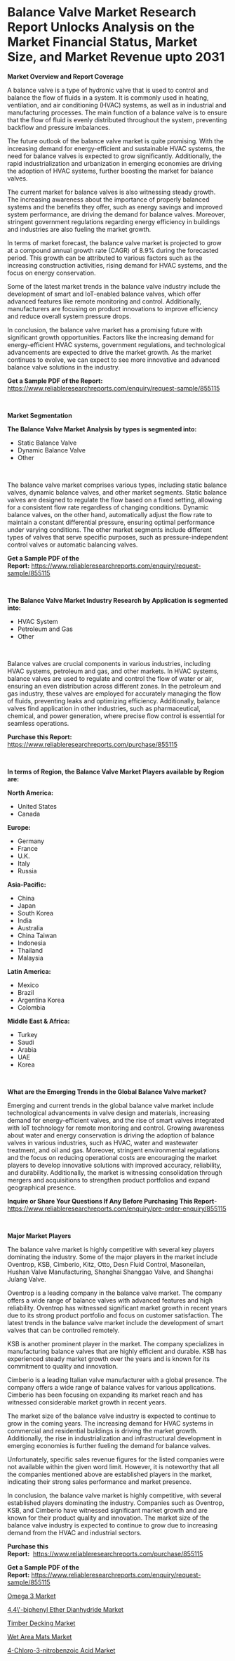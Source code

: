 <p><h1>Balance Valve Market Research Report Unlocks Analysis on the Market Financial Status, Market Size, and Market Revenue upto 2031</h1></p><p><strong>Market Overview and Report Coverage</strong></p>
<p><p>A balance valve is a type of hydronic valve that is used to control and balance the flow of fluids in a system. It is commonly used in heating, ventilation, and air conditioning (HVAC) systems, as well as in industrial and manufacturing processes. The main function of a balance valve is to ensure that the flow of fluid is evenly distributed throughout the system, preventing backflow and pressure imbalances.</p><p>The future outlook of the balance valve market is quite promising. With the increasing demand for energy-efficient and sustainable HVAC systems, the need for balance valves is expected to grow significantly. Additionally, the rapid industrialization and urbanization in emerging economies are driving the adoption of HVAC systems, further boosting the market for balance valves.</p><p>The current market for balance valves is also witnessing steady growth. The increasing awareness about the importance of properly balanced systems and the benefits they offer, such as energy savings and improved system performance, are driving the demand for balance valves. Moreover, stringent government regulations regarding energy efficiency in buildings and industries are also fueling the market growth.</p><p>In terms of market forecast, the balance valve market is projected to grow at a compound annual growth rate (CAGR) of 8.9% during the forecasted period. This growth can be attributed to various factors such as the increasing construction activities, rising demand for HVAC systems, and the focus on energy conservation.</p><p>Some of the latest market trends in the balance valve industry include the development of smart and IoT-enabled balance valves, which offer advanced features like remote monitoring and control. Additionally, manufacturers are focusing on product innovations to improve efficiency and reduce overall system pressure drops.</p><p>In conclusion, the balance valve market has a promising future with significant growth opportunities. Factors like the increasing demand for energy-efficient HVAC systems, government regulations, and technological advancements are expected to drive the market growth. As the market continues to evolve, we can expect to see more innovative and advanced balance valve solutions in the industry.</p></p>
<p><strong>Get a Sample PDF of the Report:</strong> <a href="https://www.reliableresearchreports.com/enquiry/request-sample/855115">https://www.reliableresearchreports.com/enquiry/request-sample/855115</a></p>
<p>&nbsp;</p>
<p><strong>Market Segmentation</strong></p>
<p><strong>The Balance Valve Market Analysis by types is segmented into:</strong></p>
<p><ul><li>Static Balance Valve</li><li>Dynamic Balance Valve</li><li>Other</li></ul></p>
<p>&nbsp;</p>
<p><p>The balance valve market comprises various types, including static balance valves, dynamic balance valves, and other market segments. Static balance valves are designed to regulate the flow based on a fixed setting, allowing for a consistent flow rate regardless of changing conditions. Dynamic balance valves, on the other hand, automatically adjust the flow rate to maintain a constant differential pressure, ensuring optimal performance under varying conditions. The other market segments include different types of valves that serve specific purposes, such as pressure-independent control valves or automatic balancing valves.</p></p>
<p><strong>Get a Sample PDF of the Report:</strong>&nbsp;<a href="https://www.reliableresearchreports.com/enquiry/request-sample/855115">https://www.reliableresearchreports.com/enquiry/request-sample/855115</a></p>
<p>&nbsp;</p>
<p><strong>The Balance Valve Market Industry Research by Application is segmented into:</strong></p>
<p><ul><li>HVAC System</li><li>Petroleum and Gas</li><li>Other</li></ul></p>
<p>&nbsp;</p>
<p><p>Balance valves are crucial components in various industries, including HVAC systems, petroleum and gas, and other markets. In HVAC systems, balance valves are used to regulate and control the flow of water or air, ensuring an even distribution across different zones. In the petroleum and gas industry, these valves are employed for accurately managing the flow of fluids, preventing leaks and optimizing efficiency. Additionally, balance valves find application in other industries, such as pharmaceutical, chemical, and power generation, where precise flow control is essential for seamless operations.</p></p>
<p><strong>Purchase this Report:</strong>&nbsp; <a href="https://www.reliableresearchreports.com/purchase/855115">https://www.reliableresearchreports.com/purchase/855115</a></p>
<p>&nbsp;</p>
<p><strong>In terms of Region, the Balance Valve Market Players available by Region are:</strong></p>
<p>
    <p> <strong> North America: </strong>
        <ul>
            <li>United States</li>
            <li>Canada</li>
        </ul>
        </p> 
    <p> <strong> Europe: </strong>
        <ul>
            <li>Germany</li>
            <li>France</li>
            <li>U.K.</li>
            <li>Italy</li>
            <li>Russia</li>
        </ul>
        </p> 
    <p> <strong> Asia-Pacific: </strong>
        <ul>
            <li>China</li>
            <li>Japan</li>
            <li>South Korea</li>
            <li>India</li>
            <li>Australia</li>
            <li>China Taiwan</li>
            <li>Indonesia</li>
            <li>Thailand</li>
            <li>Malaysia</li>
        </ul>
        </p> 
    <p> <strong> Latin America: </strong>
        <ul>
            <li>Mexico</li>
            <li>Brazil</li>
            <li>Argentina Korea</li>
            <li>Colombia</li>
        </ul>
        </p> 
    <p> <strong> Middle East & Africa: </strong>
        <ul>
            <li>Turkey</li>
            <li>Saudi</li>
            <li>Arabia</li>
            <li>UAE</li>
            <li>Korea</li>
        </ul>
    </p>
    </p>
<p>&nbsp;</p>
<p><strong>What are the Emerging Trends in the Global Balance Valve market?</strong></p>
<p><p>Emerging and current trends in the global balance valve market include technological advancements in valve design and materials, increasing demand for energy-efficient valves, and the rise of smart valves integrated with IoT technology for remote monitoring and control. Growing awareness about water and energy conservation is driving the adoption of balance valves in various industries, such as HVAC, water and wastewater treatment, and oil and gas. Moreover, stringent environmental regulations and the focus on reducing operational costs are encouraging the market players to develop innovative solutions with improved accuracy, reliability, and durability. Additionally, the market is witnessing consolidation through mergers and acquisitions to strengthen product portfolios and expand geographical presence.</p></p>
<p><strong>Inquire or Share Your Questions If Any Before Purchasing This Report</strong>- <a href="https://www.reliableresearchreports.com/enquiry/pre-order-enquiry/855115">https://www.reliableresearchreports.com/enquiry/pre-order-enquiry/855115</a></p>
<p>&nbsp;</p>
<p><strong>Major Market Players</strong></p>
<p><p>The balance valve market is highly competitive with several key players dominating the industry. Some of the major players in the market include Oventrop, KSB, Cimberio, Kitz, Otto, Desn Fluid Control, Masoneilan, Hushan Valve Manufacturing, Shanghai Shanggao Valve, and Shanghai Julang Valve.</p><p>Oventrop is a leading company in the balance valve market. The company offers a wide range of balance valves with advanced features and high reliability. Oventrop has witnessed significant market growth in recent years due to its strong product portfolio and focus on customer satisfaction. The latest trends in the balance valve market include the development of smart valves that can be controlled remotely.</p><p>KSB is another prominent player in the market. The company specializes in manufacturing balance valves that are highly efficient and durable. KSB has experienced steady market growth over the years and is known for its commitment to quality and innovation.</p><p>Cimberio is a leading Italian valve manufacturer with a global presence. The company offers a wide range of balance valves for various applications. Cimberio has been focusing on expanding its market reach and has witnessed considerable market growth in recent years.</p><p>The market size of the balance valve industry is expected to continue to grow in the coming years. The increasing demand for HVAC systems in commercial and residential buildings is driving the market growth. Additionally, the rise in industrialization and infrastructural development in emerging economies is further fueling the demand for balance valves.</p><p>Unfortunately, specific sales revenue figures for the listed companies were not available within the given word limit. However, it is noteworthy that all the companies mentioned above are established players in the market, indicating their strong sales performance and market presence.</p><p>In conclusion, the balance valve market is highly competitive, with several established players dominating the industry. Companies such as Oventrop, KSB, and Cimberio have witnessed significant market growth and are known for their product quality and innovation. The market size of the balance valve industry is expected to continue to grow due to increasing demand from the HVAC and industrial sectors.</p></p>
<p><strong>Purchase this Report:</strong>&nbsp;&nbsp;<a href="https://www.reliableresearchreports.com/purchase/855115">https://www.reliableresearchreports.com/purchase/855115</a></p>
<p></p>
<p><strong>Get a Sample PDF of the Report:</strong>&nbsp;<a href="https://www.reliableresearchreports.com/enquiry/request-sample/855115">https://www.reliableresearchreports.com/enquiry/request-sample/855115</a></p>
<p><p><a href="https://medium.com/@drakesporer988/omega-3-market-analysis-and-sze-forecasted-for-period-from-2023-to-2030-e6970ed37712">Omega 3 Market</a></p><p><a href="https://issuu.com/reportprime-2/docs/44-biphenyl-ether-dianhydride-market-size-2030.ppt">4,4\'-biphenyl Ether Dianhydride Market</a></p><p><a href="https://medium.com/@drakesporer988/timber-decking-market-trends-forecast-and-competitive-analysis-to-2030-a0c5591e6120">Timber Decking Market</a></p><p><a href="https://medium.com/@drakesporer988/wet-area-mats-market-insights-into-market-cagr-market-trends-and-growth-strategies-11f80a30d6f0">Wet Area Mats Market</a></p><p><a href="https://issuu.com/reportprime-2/docs/4-chloro-3-nitrobenzoic-acid-market-size-2030.pptx">4-Chloro-3-nitrobenzoic Acid Market</a></p></p>